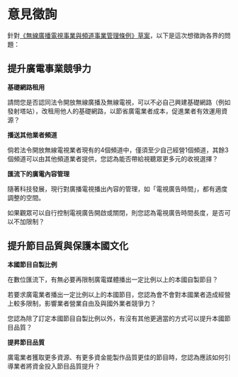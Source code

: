 # 意見徵詢

針對[《無線廣播電視事業與頻道事業管理條例》草案](http://www.slideshare.net/vtaiwan/55-58639231)，以下是這次想徵詢各界的問題：

## 提升廣電事業競爭力

**基礎網路租用**

請問您是否認同法令開放無線廣播及無線電視，可以不必自己興建基礎網路（例如發射塔站），改租用他人的基礎網路，以節省廣電業者成本，促進業者有效運用資源？

**播送其他業者頻道**

倘若法令開放無線電視業者現有的4個頻道中，僅須至少自己經營1個頻道，其餘3個頻道可以由其他頻道業者提供，您認為能否帶給視聽眾更多元的收視選擇？

**匯流下的廣電內容管理**

隨著科技發展，現行對廣播電視播出內容的管理，如「電視廣告時間」，都有適度調整的空間。

如果觀眾可以自行控制電視廣告開啟或關閉，則您認為電視廣告時間長度，是否可以不加限制？

## 提升節目品質與保護本國文化

**本國節目自製比例**

在數位匯流下，有無必要再限制廣電媒體播出一定比例以上的本國自製節目？

若要求廣電業者播出一定比例以上的本國節目，您認為會不會對本國業者造成經營上較多限制，影響業者營業自由及與國外業者競爭力？

您認為除了訂定本國節目自製比例以外，有沒有其他更適當的方式可以提升本國節目品質？

**提昇節目品質**

廣電業者獲取更多資源、有更多資金能製作品質更佳的節目時，您認為應該如何引導業者將資金投入節目品質提升？
